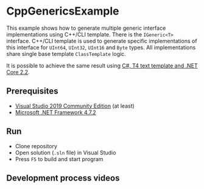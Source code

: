 # CppGenericsExample
This example shows how to generate multiple generic interface implementations using C++/CLI template. There is the `IGeneric<T>` interface. C++/CLI template is used to generate specific implementations of this interface for `UInt64`, `UInt32`, `UInt16` and `Byte` types. All implementations share single base template `ClassTemplate` logic.

It is possible to achieve the same result using [C#, T4 text template and .NET Core 2.2](https://github.com/Konard/T4GenericsExample).

## Prerequisites
* [Visual Studio 2019 Community Edition](https://visualstudio.microsoft.com/vs/) (at least)
* [Microsoft .NET Framework 4.7.2](https://dotnet.microsoft.com/download/dotnet-framework/net472)

## Run
* Clone repository
* Open solution (`.sln` file) in Visual Studio
* Press `F5` to build and start program

## Development process videos
